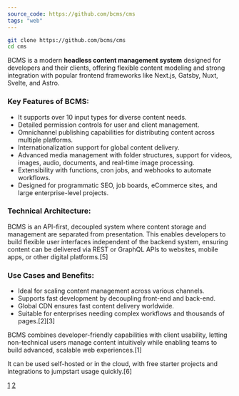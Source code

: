```yaml
---
source_code: https://github.com/bcms/cms
tags: "web"
---
```


```sh
git clone https://github.com/bcms/cms
cd cms
```

BCMS is a modern **headless content management system** designed for developers and their clients, offering flexible content modeling and strong integration with popular frontend frameworks like Next.js, Gatsby, Nuxt, Svelte, and Astro.

### Key Features of BCMS:

- It supports over 10 input types for diverse content needs.
- Detailed permission controls for user and client management.
- Omnichannel publishing capabilities for distributing content across multiple platforms.
- Internationalization support for global content delivery.
- Advanced media management with folder structures, support for videos, images, audio, documents, and real-time image processing.
- Extensibility with functions, cron jobs, and webhooks to automate workflows.
- Designed for programmatic SEO, job boards, eCommerce sites, and large enterprise-level projects.

### Technical Architecture:

BCMS is an API-first, decoupled system where content storage and management are separated from presentation. This enables developers to build flexible user interfaces independent of the backend system, ensuring content can be delivered via REST or GraphQL APIs to websites, mobile apps, or other digital platforms.[5]

### Use Cases and Benefits:

- Ideal for scaling content management across various channels.
- Supports fast development by decoupling front-end and back-end.
- Global CDN ensures fast content delivery worldwide.
- Suitable for enterprises needing complex workflows and thousands of pages.[2][3]

BCMS combines developer-friendly capabilities with client usability, letting non-technical users manage content intuitively while enabling teams to build advanced, scalable web experiences.[1]

It can be used self-hosted or in the cloud, with free starter projects and integrations to jumpstart usage quickly.[6]

[1](https://thebcms.com)
[2](https://thebcms.com/headless-cms)
